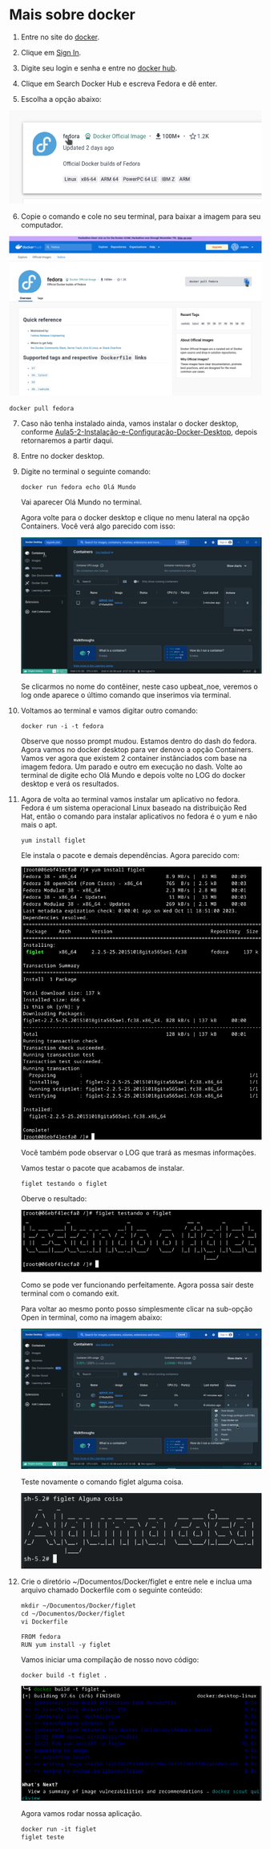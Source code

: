 # Mais sobre docker

1. Entre no site do [docker](https://www.docker.com/).

2. Clique em [Sign In](https://login.docker.com/u/login/identifier?state=hKFo2SBvZVVGOXBvS19GWG1NOHQ2SjJ3OThUTGE1SFdncXk5UaFur3VuaXZlcnNhbC1sb2dpbqN0aWTZIGxZS2FXNkRJNGpGSndQQk1SOXcxXzlCbzhyX2dzbGx6o2NpZNkgbHZlOUdHbDhKdFNVcm5lUTFFVnVDMGxiakhkaTluYjk).

3. Digite seu login e senha e entre no [docker hub](https://hub.docker.com/).

4. Clique em Search Docker Hub e escreva Fedora e dê enter.

5. Escolha a opção abaixo:

![Aula5-11-Docker-44.png](imagens/Aula5-11-Docker-44.png)

6. Copie o comando e cole no seu terminal, para baixar a imagem para seu computador.

![Aula5-11-Docker-45.png](imagens/Aula5-11-Docker-45.png)

```console
docker pull fedora
```

7. Caso não tenha instalado ainda, vamos instalar o docker desktop, conforme [Aula5-2-Instalação-e-Configuração-Docker-Desktop](Aula5-2-Instalação-e-Configuração-Docker-Desktop.md), depois retornaremos a partir daqui.

8. Entre no docker desktop.

9. Digite no terminal o seguinte comando:

    ```console
    docker run fedora echo Olá Mundo
    ```

    Vai aparecer Olá Mundo no terminal.

    Agora volte para o docker desktop e clique no menu lateral na opção Containers. Você verá algo parecido com isso:

    ![Aula5-11-Docker-54.png](imagens/Aula5-11-Docker-54.png)

    Se clicarmos no nome do contêiner, neste caso upbeat_noe, veremos o log onde aparece o último comando que inserimos via terminal.

10. Voltamos ao terminal e vamos digitar outro comando:

    ```console
    docker run -i -t fedora
    ```

    Observe que nosso prompt mudou. Estamos dentro do dash do fedora. Agora vamos no docker desktop para ver denovo a opção Containers. Vamos ver agora que existem 2 container instânciados com base na imagem fedora. Um parado e outro em execução no dash. Volte ao terminal de digite echo Olá Mundo e depois volte no LOG do docker desktop e verá os resultados.

11. Agora de volta ao terminal vamos instalar um aplicativo no fedora. Fedora é um sistema operacional Linux baseado na distribuição Red Hat, então o comando para instalar aplicativos no fedora é o yum e não mais o apt.

    ```console
    yum install figlet
    ```

    Ele instala o pacote e demais dependências. Agora parecido com:

    ![Aula5-11-Docker-55.png](imagens/Aula5-11-Docker-55.png)

    Você também pode observar o LOG que trará as mesmas informações.

    Vamos testar o pacote que acabamos de instalar.

    ```console
    figlet testando o figlet
    ```

    Oberve o resultado:

    ![Aula5-11-Docker-56.png](imagens/Aula5-11-Docker-56.png)

    Como se pode ver funcionando perfeitamente. Agora possa sair deste terminal com o comando exit.

    Para voltar ao mesmo ponto posso simplesmente clicar na sub-opção Open in terminal, como na imagem abaixo:

    ![Aula5-11-Docker-57.png](imagens/Aula5-11-Docker-57.png)

    Teste novamente o comando figlet alguma coisa.

    ![Aula5-11-Docker-58.png](imagens/Aula5-11-Docker-58.png)

12. Crie o diretório ~/Documentos/Docker/figlet e entre nele e inclua uma arquivo chamado Dockerfile com o seguinte conteúdo:

    ```console
    mkdir ~/Documentos/Docker/figlet
    cd ~/Documentos/Docker/figlet
    vi Dockerfile
    ```

    ```docker
    FROM fedora
    RUN yum install -y figlet
    ```

    Vamos iniciar uma compilação de nosso novo código:

    ```console
    docker build -t figlet .
    ```

    ![Aula5-11-Docker-60.png](imagens/Aula5-11-Docker-60.png)

    Agora vamos rodar nossa aplicação.

    ```console
    docker run -it figlet
    figlet teste
    ```
